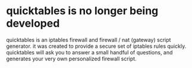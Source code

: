 # quicktables is no longer being developed

quicktables is an iptables firewall and firewall / nat (gateway) script
generator.  it was created to provide a secure set of iptables rules
quickly.  quicktables will ask you to answer a small handful of
questions, and generates your very own personalized firewall script.
